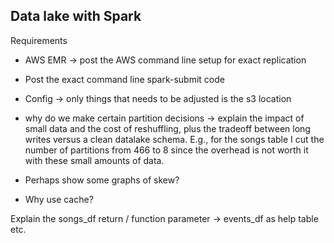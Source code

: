 ## Data lake with Spark

Requirements
- AWS EMR -> post the AWS command line setup for exact replication
- Post the exact command line spark-submit code
- Config -> only things that needs to be adjusted is the s3 location

- why do we make certain partition decisions -> explain the impact of small data and the cost of reshuffling,
plus the tradeoff between long writes versus a clean datalake schema.
E.g., for the songs table I cut the number of partitions from 466 to 8 since the overhead is not worth it with
these small amounts of data.
- Perhaps show some graphs of skew? 
- Why use cache? 

Explain the songs_df return / function parameter -> events_df as help table etc.
